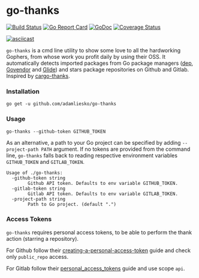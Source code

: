 # go-thanks
[![Build Status](https://secure.travis-ci.org/adamliesko/go-thanks.svg)](http://travis-ci.org/adamliesko/go-thanks)
[![Go Report Card](https://goreportcard.com/badge/github.com/adamliesko/go-thanks)](https://goreportcard.com/report/github.com/adamliesko/go-thanks)
[![GoDoc](https://godoc.org/github.com/adamliesko/go-thanks?status.svg)](https://godoc.org/github.com/adamliesko/go-thanks) 
[![Coverage Status](https://img.shields.io/coveralls/adamliesko/go-thanks.svg)](https://coveralls.io/r/adamliesko/go-thanks?branch=master)

[![asciicast](https://asciinema.org/a/168466.png)](https://asciinema.org/a/168466)

`go-thanks` is a cmd line utility to show some love to all the hardworking Gophers, from whose work you profit daily by using their OSS.
It  automatically detects imported packages from Go package managers ([dep](https://github.com/golang/dep), [Govendor](https://github.com/kardianos/govendor) and [Glide](https://github.com/Masterminds/glide)) 
and stars package repositories on Github and Gitlab. Inspired by [cargo-thanks](https://github.com/softprops/cargo-thanks).

### Installation
```
go get -u github.com/adamliesko/go-thanks
```

### Usage

```
go-thanks --github-token GITHUB_TOKEN
``` 

As an alternative, a path to your Go project can be specified
by adding `--project-path PATH` argument. If no tokens are provided from the command line, `go-thanks` falls back to reading
respective environment variables `GITHUB_TOKEN` and `GITLAB_TOKEN`.

```
Usage of ./go-thanks:
  -github-token string
    	Github API token. Defaults to env variable GITHUB_TOKEN.
  -gitlab-token string
    	Gitlab API token. Defaults to env variable GITLAB_TOKEN.
  -project-path string
    	Path to Go project. (default ".")

```

### Access Tokens

`go-thanks` requires personal access tokens, to be able to perform the thank action (starring a repository).

For Github follow their [creating-a-personal-access-token](https://help.github.com/articles/creating-a-personal-access-token-for-the-command-line/) 
guide and check only `public_repo` access.

For Gitlab follow their [personal_access_tokens](https://docs.gitlab.com/ce/user/profile/personal_access_tokens.html) 
guide and use scope `api`.

